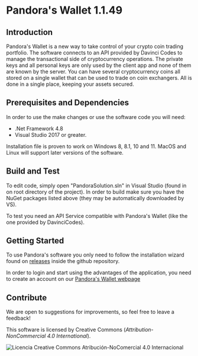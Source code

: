 # Pandora's Wallet 1.1.49

## Introduction

Pandora's Wallet is a new way to take control of your crypto coin trading portfolio. The software connects to an API provided by Davinci Codes to manage the transactional side of cryptocurrency operations. The private keys and all personal keys are only used by the client app and none of them are known by the server. You can have several cryptocurrency coins all stored on a single wallet that can be used to trade on coin exchangers. All is done in a single place, keeping your assets secured.

## Prerequisites and Dependencies

In order to use the make changes or use the software code you will need:

- .Net Framework 4.8
- Visual Studio 2017 or greater.

Installation file is proven to work on Windows 8, 8.1, 10 and 11.
MacOS and Linux will support later versions of the software.

## Build and Test

To edit code, simply open "PandoraSolution.sln" in Visual Studio (found in on root directory of the project). In order to build make sure you have the NuGet packages listed above (they may be automatically downloaded by VS).

To test you need an API Service compatible with Pandora's Wallet (like the one provided by DavinciCodes).

## Getting Started

To use Pandora's software you only need to follow the installation wizard found on [releases](https://github.com/DavinciCodes15/PandorasWallet/releases) inside the github repository.

In order to login and start using the advantages of the application, you need to create an account on our [Pandora's Wallet webpage](https://pandoraswallet.com)

## Contribute

We are open to suggestions for improvements, so feel free to leave a feedback!

This software is licensed by Creative Commons (_Attribution-NonCommercial 4.0 International_).

![Licencia Creative Commons Atribución-NoComercial 4.0 Internacional](https://i.creativecommons.org/l/by-nc/4.0/88x31.png)

